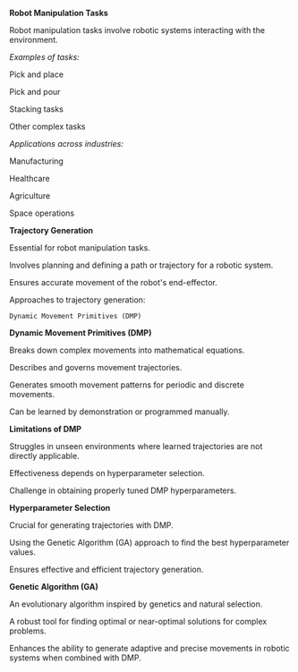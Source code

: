 **Robot Manipulation Tasks**

Robot manipulation tasks involve robotic systems interacting with the environment.

_Examples of tasks:_

Pick and place

Pick and pour

Stacking tasks

Other complex tasks

_Applications across industries:_

Manufacturing

Healthcare

Agriculture

Space operations

**Trajectory Generation**

Essential for robot manipulation tasks.

Involves planning and defining a path or trajectory for a robotic system.

Ensures accurate movement of the robot's end-effector.

Approaches to trajectory generation:

    Dynamic Movement Primitives (DMP)

    
**Dynamic Movement Primitives (DMP)**

Breaks down complex movements into mathematical equations.

Describes and governs movement trajectories.

Generates smooth movement patterns for periodic and discrete movements.

Can be learned by demonstration or programmed manually.

**Limitations of DMP**

Struggles in unseen environments where learned trajectories are not directly applicable.

Effectiveness depends on hyperparameter selection.

Challenge in obtaining properly tuned DMP hyperparameters.

**Hyperparameter Selection**

Crucial for generating trajectories with DMP.

Using the Genetic Algorithm (GA) approach to find the best hyperparameter values.

Ensures effective and efficient trajectory generation.

**Genetic Algorithm (GA)**

An evolutionary algorithm inspired by genetics and natural selection.

A robust tool for finding optimal or near-optimal solutions for complex problems.

Enhances the ability to generate adaptive and precise movements in robotic systems when combined with DMP.
